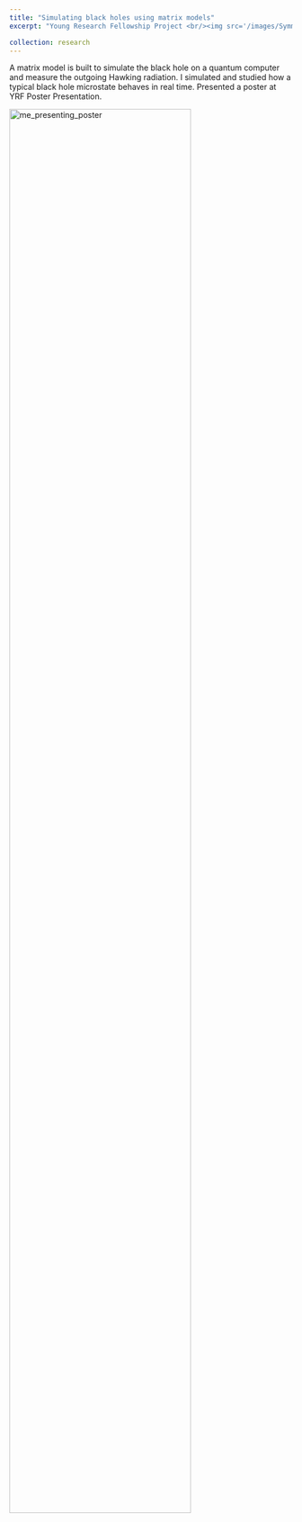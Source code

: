```yaml
---
title: "Simulating black holes using matrix models"
excerpt: "Young Research Fellowship Project <br/><img src='/images/SymmvsRadiusN=2;WP=15.png' width='50%' alt='SymmRadius'>"

collection: research
---
```

A matrix model is built to simulate the black hole on a
quantum computer and measure the outgoing Hawking radiation. I simulated and studied how a typical black hole
microstate behaves in real time. 
Presented a poster at YRF Poster Presentation.  

<img src='\images\YRF_talk.jpg' width = '80%' alt='me_presenting_poster'>


<object data="\files\reports\Young_Research_Fellow_Poster.pdf#navpanes=0&scrollbar=0" width="100%" height="180%" type='application/pdf'></object>

